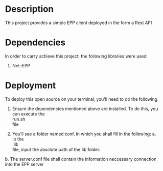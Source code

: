 # Description 
This project provides a simple EPP client deployed in the form a Rest API

# Dependencies
In order to carry achieve this project, the following libraries were used

1. Net::EPP

# Deployment
To deploy this open source on your terminal, you'll need to do the following.

1. Ensure the dependencies mentioned above are installed. To do this, you can execute the <br>run.sh</br> file

2. You'll see a folder named conf, in which you shall fill in the following:
a. In the <br> .lib </br> file, input the absolute path of the lib folder. 

b. The server.conf file shall contain the information neccessary connection into the EPP server